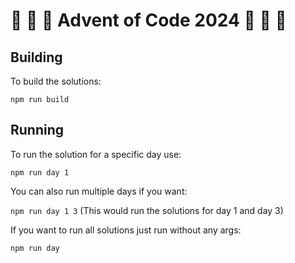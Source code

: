 # 🎄 🎄 🎄  Advent of Code 2024 🎄 🎄 🎄 
## Building
To build the solutions:

`npm run build`

## Running
To run the solution for a specific day use:

`npm run day 1`

You can also run multiple days if you want: 

`npm run day 1 3`
(This would run the solutions for day 1 and day 3)

If you want to run all solutions just run without any args:

`npm run day`

